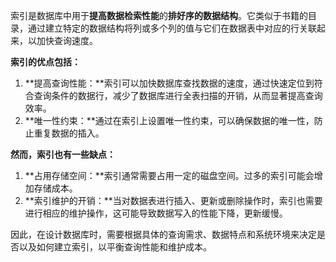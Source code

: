 索引是数据库中用于**提高数据检索性能**的**排好序的数据结构**。它类似于书籍的目录，通过建立特定的数据结构将列或多个列的值与它们在数据表中对应的行关联起来，以加快查询速度。

**索引的优点包括：**

1. **提高查询性能：**索引可以加快数据库查找数据的速度，通过快速定位到符合查询条件的数据行，减少了数据库进行全表扫描的开销，从而显著提高查询效率。
2. **唯一性约束：**通过在索引上设置唯一性约束，可以确保数据的唯一性，防止重复数据的插入。

**然而，索引也有一些缺点：**

1. **占用存储空间：**索引通常需要占用一定的磁盘空间。过多的索引可能会增加存储成本。
2. **索引维护的开销：**当对数据表进行插入、更新或删除操作时，索引也需要进行相应的维护操作，这可能导致数据写入的性能下降，更新缓慢。

因此，在设计数据库时，需要根据具体的查询需求、数据特点和系统环境来决定是否以及如何建立索引，以平衡查询性能和维护成本。

